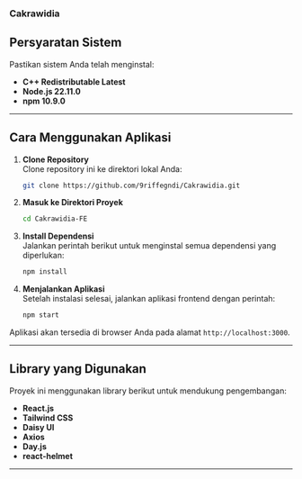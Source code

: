 ### Cakrawidia 
## **Persyaratan Sistem**  
Pastikan sistem Anda telah menginstal:  
- **C++ Redistributable Latest**  
- **Node.js 22.11.0**  
- **npm 10.9.0**  

---

## **Cara Menggunakan Aplikasi**  
1. **Clone Repository**  
   Clone repository ini ke direktori lokal Anda:  
   ```bash
   git clone https://github.com/9riffegndi/Cakrawidia.git
   ```  
2. **Masuk ke Direktori Proyek**  
   ```bash
   cd Cakrawidia-FE
   ```  
3. **Install Dependensi**  
   Jalankan perintah berikut untuk menginstal semua dependensi yang diperlukan:  
   ```bash
   npm install
   ```  
4. **Menjalankan Aplikasi**  
   Setelah instalasi selesai, jalankan aplikasi frontend dengan perintah:  
   ```bash
   npm start
   ```  

Aplikasi akan tersedia di browser Anda pada alamat `http://localhost:3000`.

---

## **Library yang Digunakan**  
Proyek ini menggunakan library berikut untuk mendukung pengembangan:  
- **React.js**  
- **Tailwind CSS**  
- **Daisy UI**  
- **Axios**  
- **Day.js**  
- **react-helmet**  

---
